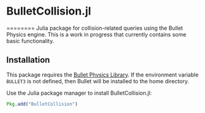 # BulletCollision.jl
========
Julia package for collision-related queries using the Bullet Physics engine. This is a work in progress that currently contains some basic functionality.

Installation
------------
This package requires the [Bullet Physics Library](https://github.com/bulletphysics/bullet3). If the environment variable `BULLET3` is not defined, then Bullet will be installed to the home directory.

Use the Julia package manager to install BulletCollision.jl:
```julia
Pkg.add("BulletCollision")
```

